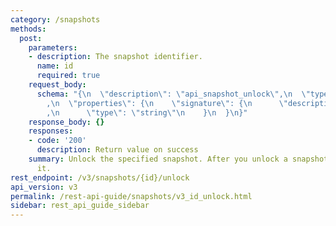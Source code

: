 ```yaml
---
category: /snapshots
methods:
  post:
    parameters:
    - description: The snapshot identifier.
      name: id
      required: true
    request_body:
      schema: "{\n  \"description\": \"api_snapshot_unlock\",\n  \"type\": \"object\"\
        ,\n  \"properties\": {\n    \"signature\": {\n      \"description\": \"signature\"\
        ,\n      \"type\": \"string\"\n    }\n  }\n}"
    response_body: {}
    responses:
    - code: '200'
      description: Return value on success
    summary: Unlock the specified snapshot. After you unlock a snapshot, you can modify
      it.
rest_endpoint: /v3/snapshots/{id}/unlock
api_version: v3
permalink: /rest-api-guide/snapshots/v3_id_unlock.html
sidebar: rest_api_guide_sidebar
---
```

